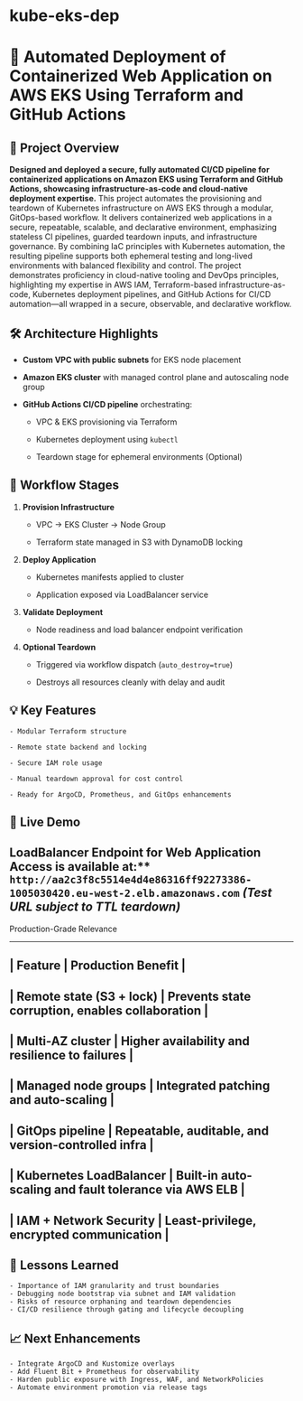 # kube-eks-dep

# 🚀 Automated Deployment of Containerized Web Application on AWS EKS Using Terraform and GitHub Actions


## 📌 Project Overview

**Designed and deployed a secure, fully automated CI/CD pipeline for containerized applications on Amazon EKS using Terraform and GitHub Actions, showcasing infrastructure-as-code and cloud-native deployment expertise.** This project automates the provisioning and teardown of Kubernetes infrastructure on AWS EKS through a modular, GitOps-based workflow. It delivers containerized web applications in a secure, repeatable, scalable, and declarative environment, emphasizing stateless CI pipelines, guarded teardown inputs, and infrastructure governance. By combining IaC principles with Kubernetes automation, the resulting pipeline supports both ephemeral testing and long-lived environments with balanced flexibility and control. The project demonstrates proficiency in cloud-native tooling and DevOps principles, highlighting my expertise in AWS IAM, Terraform-based infrastructure-as-code, Kubernetes deployment pipelines, and GitHub Actions for CI/CD automation—all wrapped in a secure, observable, and declarative workflow.


## 🛠 Architecture Highlights

- **Custom VPC with public subnets** for EKS node placement

- **Amazon EKS cluster** with managed control plane and autoscaling node group

- **GitHub Actions CI/CD pipeline** orchestrating:

  - VPC & EKS provisioning via Terraform

  - Kubernetes deployment using `kubectl`

  - Teardown stage for ephemeral environments (Optional)



## 🔁 Workflow Stages

1. **Provision Infrastructure**

   - VPC → EKS Cluster → Node Group

   - Terraform state managed in S3 with DynamoDB locking

2. **Deploy Application**

   - Kubernetes manifests applied to cluster

   - Application exposed via LoadBalancer service

3. **Validate Deployment**

   - Node readiness and load balancer endpoint verification

4. **Optional Teardown**

   - Triggered via workflow dispatch (`auto_destroy=true`)

   - Destroys all resources cleanly with delay and audit



## 💡 Key Features

    - Modular Terraform structure

    - Remote state backend and locking

    - Secure IAM role usage

    - Manual teardown approval for cost control

    - Ready for ArgoCD, Prometheus, and GitOps enhancements



## 🔗 Live Demo

## LoadBalancer Endpoint for Web Application Access is available at:** ` http://aa2c3f8c5514e4d4e86316ff92273386-1005030420.eu-west-2.elb.amazonaws.com`  _(Test URL subject to TTL teardown)_


Production-Grade Relevance

  ------------------------------------------------------------------------------------
  |  **Feature**	          |     **Production Benefit**                            |
  ------------------------------------------------------------------------------------
  | Remote state (S3 + lock)  |	Prevents state corruption, enables collaboration      |
  ------------------------------------------------------------------------------------
  | Multi-AZ cluster	      | Higher availability and resilience to failures        |
  ------------------------------------------------------------------------------------
  | Managed node groups	      | Integrated patching and auto-scaling                  |
  ------------------------------------------------------------------------------------
  | GitOps pipeline	          | Repeatable, auditable, and version-controlled infra   |
  ------------------------------------------------------------------------------------
  | Kubernetes LoadBalancer	  | Built-in auto-scaling and fault tolerance via AWS ELB |
  ------------------------------------------------------------------------------------
  | IAM + Network Security	  | Least-privilege, encrypted communication              |
  ------------------------------------------------------------------------------------



## 🧠 Lessons Learned

    - Importance of IAM granularity and trust boundaries
    - Debugging node bootstrap via subnet and IAM validation
    - Risks of resource orphaning and teardown dependencies
    - CI/CD resilience through gating and lifecycle decoupling


## 📈 Next Enhancements

    - Integrate ArgoCD and Kustomize overlays
    - Add Fluent Bit + Prometheus for observability
    - Harden public exposure with Ingress, WAF, and NetworkPolicies
    - Automate environment promotion via release tags


